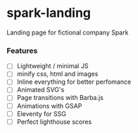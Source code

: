 # spark-landing
Landing page for fictional company Spark


### Features

- [ ] Lightweight / minimal JS
- [ ] minify css, html and images
- [ ] Inline everything for better perfomance
- [ ] Animated SVG's
- [ ] Page transitions with Barba.js
- [ ] Animations with GSAP
- [ ] Eleventy for SSG
- [ ] Perfect lighthouse scores
